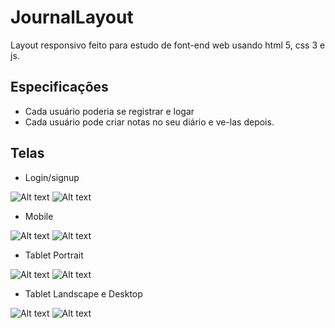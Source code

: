 # JournalLayout
Layout responsivo feito para estudo de font-end web usando html 5, css 3 e js.

## Especificações
* Cada usuário poderia se registrar e logar
* Cada usuário pode criar notas no seu diário e ve-las depois.

## Telas
* Login/signup

![Alt text](https://i.imgur.com/4LMCLur.png)        ![Alt text](https://i.imgur.com/cde45vA.png)

* Mobile

![Alt text](https://i.imgur.com/milynCB.png)        ![Alt text](https://i.imgur.com/WgFswvH.png)
* Tablet Portrait

![Alt text](https://i.imgur.com/gl85aTj.png)        ![Alt text](https://i.imgur.com/QPhM90Q.png)

* Tablet Landscape e Desktop

![Alt text](https://i.imgur.com/O1idCEW.png)        ![Alt text](https://i.imgur.com/DDLNPBH.png)

